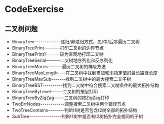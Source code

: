 # CodeExercise
## 二叉树问题
+ BinaryTree-------------递归/非递归方式，先/中/后序遍历二叉树
+ BinaryTreePrint--------打印二叉树的边界节点
+ BinaryTreePrint1-------较为直观地打印二叉树
+ BinaryTreeSerial-------二叉树地序列化和反序列化
+ BinaryTreeMorris-------遍历二叉树的神级方法
+ BinaryTreeMaxLength----在二叉树中找到累加和未指定值的最长路径长度
+ BinaryTreeMaxSub-------找到二叉树中的最大搜索二叉子树
+ BinaryTreeBST----------找到二叉树中符合搜索二叉树条件的最大拓扑结构
+ BinaryTreeByLevel------二叉树的按层打印
+ BinaryTreeByZigZag-----二叉树的按ZigZag打印
+ TwoErrNodes------------调整搜索二叉树中两个错误节点
+ TwoTreeContains--------判断t1树是否包含t2树全部的拓扑结构
+ SubTree----------------判断t1树中是否有t2树拓扑完全相同的子树



